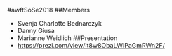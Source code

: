 #awftSoSe2018
##Members
- Svenja Charlotte Bednarczyk
- Danny Giusa 
- Marianne Weidlich
##Presentation
- https://prezi.com/view/lt8w8ObaLWlPaGmRWn2F/

